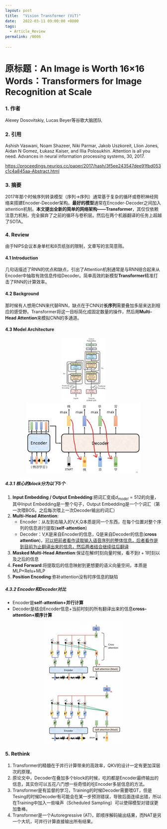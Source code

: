 ```yaml
---
layout: post
title:  "Vision Transformer (ViT)"
date:   2022-03-11 09:00:00 +0800
tags:
  - Article_Review
permalink: /0006

---
```


# 原标题：An Image is Worth 16×16 Words：Transformers for Image Recognition at Scale

### 1. 作者

Alexey Dosovitskiy, Lucas Beyer等谷歌大脑团队

### 2. 引用

 Ashish Vaswani, Noam Shazeer, Niki Parmar, Jakob Uszkoreit, Llion Jones, Aidan N Gomez, Łukasz Kaiser, and Illia Polosukhin. Attention is all you need. Advances in neural information processing systems, 30, 2017.

https://proceedings.neurips.cc/paper/2017/hash/3f5ee243547dee91fbd053c1c4a845aa-Abstract.html

### 3. 摘要

2017年那个时候序列转录模型（序列→序列）通常基于复杂的循环或卷积神经网络来搭建Encoder-Decoder架构。**最好的模型**通常在Encoder-Decoder之间加入attention机制。**本文提出全新的简单的网络架构——Transformer**，其仅仅依赖注意力机制，完全摒弃了之前的循环与卷积层。然后在两个机器翻译的任务上超越了SOTA。

### 4. Review

由于NIPS会议本身单栏和8页纸张的限制，文章写的言简意赅。

#### 4.1 Introduction

几句话描述了RNN的优点和缺点，引出了Attention机制通常是与RNN结合起来从Encoder中抽取有效信息传给Decoder。简单高效的新模型**Transformer**精准打击了RNN的计算效率。

#### 4.2 Background

那时候有人想用CNN来代替RNN，缺点在于CNN对**长序列**需要叠加多层来达到相应的感受野。Transformer将这一目标简化成固定数量的操作，然后用**Multi-Head Attention**来模拟CNN的多通道。

#### 4.3 Model Architecture

<center class="half">
    <img src="https://raw.githubusercontent.com/Rashfu/Rashfu.github.io/master/assets/images/article/1.jpg" style="zoom: 20%;" />
    <img src="https://raw.githubusercontent.com/Rashfu/Rashfu.github.io/master/assets/images/article/2.jpg" style="zoom:40%;" />
</center>





##### 4.3.1 核心的block分为以下5个

1. **Input Embedding / Output Embedding**:把词汇变成$d_{model}=512$的向量，其中Input Embedding是一整个句子，Output Embedding是一个个词汇（第一次喂BOS，之后每次喂上一次Decoder输出的词汇）
2. **Multi-Head Attention**:
   - Encoder：从左到右输入的V,K,Q本质是同一个东西，在每个位置对整个序列的信息进行提取(**self-attention**)
   - Decoder：V,K是来自Encoder的信息，Q是来自Decoder的信息(**cross attention**)，<u>可以把前者看作读取输入语音序列的整体信息，后者看作是到目前为止翻译出来的信息，然后两者结合继续往后翻译</u>
3. **Masked Multi-Head Attention**:保证在解$t$时刻向量时候，看不到$t+1$时刻以及之后的信息
4. **Feed Forward**:将提取后的信息映射到更想要的语义向量空间，本质是MLP+Relu+MLP
5. **Position Encoding**:弥补attention没有时序信息的缺陷

##### 4.3.2 Encoder和Decoder对比

- Encoder是**self-attention+并行计算**
- Decoder是结合Encoder信息+当前时刻的所有翻译出来的信息**cross-attention+顺序计算**

<center class="half">
    <img src="https://raw.githubusercontent.com/Rashfu/Rashfu.github.io/master/assets/images/article/3.jpg" style="zoom: 25%;" />
    <img src="https://raw.githubusercontent.com/Rashfu/Rashfu.github.io/master/assets/images/article/4.jpg" style="zoom: 25%;" />
</center>




### 5. Rethink

1. Transformer的精髓在于并行计算带来的高效率，QKV的设计一定有更加深层次的原理。
2. 原论文中，Decoder在叠加多个block的时候，吃的都是Encoder最终输出的信息，其实你可以五花八门想一些奇怪的吃Encoder多层信息的方法。
3. Transformer是有监督的学习，Training的时候Decoder需要喂GT，但是Tesing的时候Decoder有可能会在某一步预测错误，导致后面连续出错，所以在Training中加入一些噪声（Scheduled Sampling）可以使得模型对错误更加鲁棒。
4. Transformer是一个Autoregressive (AT)，即顺序解码输出结果，而NAT是另一个大坑，可并行计算直接输出所有结果。